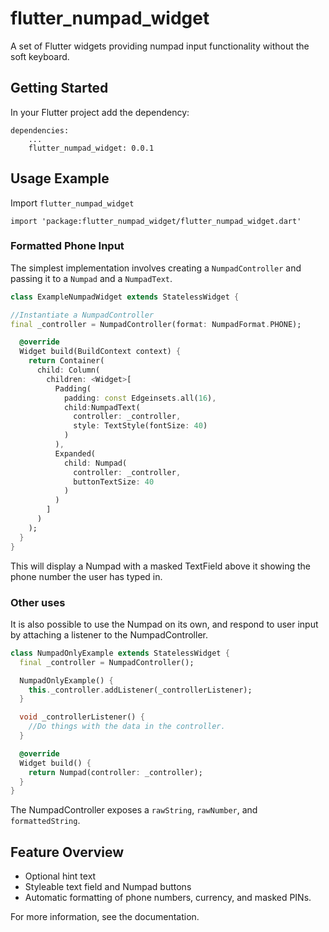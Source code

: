 # flutter_numpad_widget

A set of Flutter widgets providing numpad input functionality without the soft keyboard.



## Getting Started

In your Flutter project add the dependency:

```
dependencies:
    ...
    flutter_numpad_widget: 0.0.1
```

## Usage Example
Import ```flutter_numpad_widget```
```
import 'package:flutter_numpad_widget/flutter_numpad_widget.dart'
```
### Formatted Phone Input

The simplest implementation involves creating a ```NumpadController``` and passing it to a ```Numpad``` and a ```NumpadText```.

```dart
class ExampleNumpadWidget extends StatelessWidget {

//Instantiate a NumpadController
final _controller = NumpadController(format: NumpadFormat.PHONE);

  @override
  Widget build(BuildContext context) {
    return Container(
      child: Column(
        children: <Widget>[
          Padding(
            padding: const Edgeinsets.all(16),
            child:NumpadText(
              controller: _controller,
              style: TextStyle(fontSize: 40)
            )
          ),
          Expanded(
            child: Numpad(
              controller: _controller,
              buttonTextSize: 40
            )
          )
        ]
      )
    );
  }
}
```
This will display a Numpad with a masked TextField above it showing the phone number the user has typed in.

### Other uses

It is also possible to use the Numpad on its own, and respond to user input by attaching a listener to the NumpadController.

```dart
class NumpadOnlyExample extends StatelessWidget {
  final _controller = NumpadController();

  NumpadOnlyExample() {
    this._controller.addListener(_controllerListener);
  }

  void _controllerListener() {
    //Do things with the data in the controller.
  }

  @override
  Widget build() {
    return Numpad(controller: _controller);
  }
}
```
The NumpadController exposes a ```rawString```, ```rawNumber```, and ```formattedString```.


## Feature Overview
- Optional hint text
- Styleable text field and Numpad buttons
- Automatic formatting of phone numbers, currency, and masked PINs.

For more information, see the documentation. 